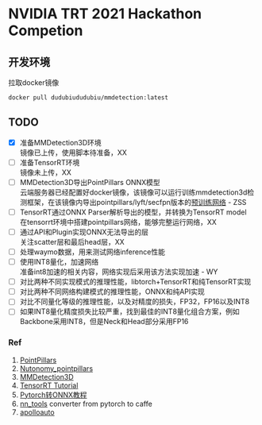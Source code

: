 # NVIDIA TRT 2021 Hackathon Competion

## 开发环境
拉取docker镜像
```bash
docker pull dudubiududubiu/mmdetection:latest
```
## TODO
- [X] 准备MMDetection3D环境     
    镜像已上传，使用脚本待准备，XX
- [ ] 准备TensorRT环境     
    镜像未上传，XX
- [ ] MMDetection3D导出PointPillars ONNX模型            
    云端服务器已经配置好docker镜像，该镜像可以运行训练mmdetection3d检测框架，在该镜像内导出pointpillars/lyft/secfpn版本的[预训练网络](https://github.com/open-mmlab/mmdetection3d/blob/master/configs/pointpillars/README.md) - ZSS
- [ ] TensorRT通过ONNX Parser解析导出的模型，并转换为TensorRT model          
    在tensorrt环境中搭建pointpillars网络，能够完整运行网络，XX
- [ ] 通过API和Plugin实现ONNX无法导出的层          
    关注scatter层和最后head层，XX
- [ ] 处理waymo数据，用来测试网络inference性能           
- [ ] 使用INT8量化，加速网络         
    准备int8加速的相关内容，网络实现后采用该方法实现加速 - WY
- [ ] 对比两种不同实现模式的推理性能，libtorch+TensorRT和纯TensorRT实现
- [ ] 对比两种不同网络构建模式的推理性能，ONNX和纯API实现
- [ ] 对比不同量化等级的推理性能，以及对精度的损失，FP32，FP16以及INT8
- [ ] 如果INT8量化精度损失比较严重，找到最佳的INT8量化组合方案，例如Backbone采用INT8，但是Neck和Head部分采用FP16

### Ref
 1. [PointPillars](https://arxiv.org/abs/1812.05784)
 2. [Nutonomy_pointpillars](https://github.com/SmallMunich/nutonomy_pointpillars)
 3. [MMDetection3D](https://github.com/open-mmlab/mmdetection3d)
 4. [TensorRT Tutorial](https://zhuanlan.zhihu.com/p/297002406)
 5. [Pytorch转ONNX教程](https://zhuanlan.zhihu.com/p/272767300)
 6. [nn_tools](https://github.com/hahnyuan/nn_tools) converter from pytorch to caffe
 7. [apolloauto](https://github.com/ApolloAuto/apollo/tree/master/modules/perception)